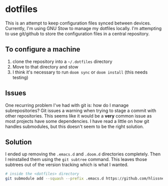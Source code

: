 # dotfiles

This is an attempt to keep configuration files synced between devices.
Currently, I'm using GNU Stow to manage my dotfiles locally. I'm attempting to
use git/github to store the configuration files in a central repository.

## To configure a machine

1. clone the repository into a `~/.dotfiles` directory
2. Move to that directory and stow
3. I think it's necessary to run `doom sync` or `doom install` (this needs testing)

## Issues

One recurring problem I've had with git is: how do I manage subrepositories?
Git issues a warning when trying to stage a commit with other repositories.
This seems like it would be a **very** common issue as most projects have some
dependencies. I have read a little on how git handles submodules, but this
doesn't seem to be the right solution.

## Solution

I ended up removing the `.emacs.d` and `.doom.d` directories completely. Then I
reinstalled them using the `git subtree` command. This leaves those subtrees out
of the version tracking which is what I wanted.

``` sh
# inside the <dotfiles> directory
git submodule add --squash --prefix .emacs.d https://github.com/hlissner/doom-emacs develop
```

